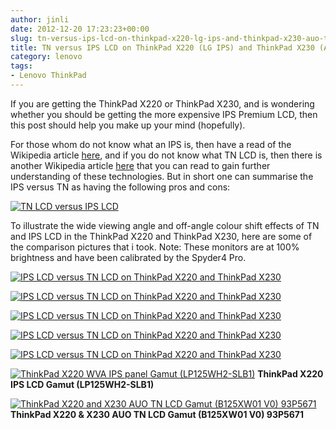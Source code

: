 ```yaml
---
author: jinli
date: 2012-12-20 17:23:23+00:00
slug: tn-versus-ips-lcd-on-thinkpad-x220-lg-ips-and-thinkpad-x230-auo-tn
title: TN versus IPS LCD on ThinkPad X220 (LG IPS) and ThinkPad X230 (AUO TN)
category: lenovo
tags:
- Lenovo ThinkPad
---
```

If you are getting the ThinkPad X220 or ThinkPad X230, and is wondering whether you should be getting the more expensive IPS Premium LCD, then this post should help you make up your mind (hopefully).

For those whom do not know what an IPS is, then have a read of the Wikipedia article [here](http://en.wikipedia.org/wiki/IPS_panel), and if you do not know what TN LCD is, then there is another Wikipedia article [here](http://en.wikipedia.org/wiki/Twisted_nematic) that you can read to gain further understanding of these technologies. But in short one can summarise the IPS versus TN as having the following pros and cons:

[![TN LCD versus IPS LCD](http://farm9.staticflickr.com/8493/8290446823_ede5d0a617_z.jpg)](http://www.flickr.com/photos/lead_org/8290446823/)

<!-- more -->

To illustrate the wide viewing angle and off-angle colour shift effects of TN and IPS LCD in the ThinkPad X220 and ThinkPad X230, here are some of the comparison pictures that i took. Note: These monitors are at 100% brightness and have been calibrated by the Spyder4 Pro.

[![IPS LCD versus TN LCD on ThinkPad X220 and ThinkPad X230](http://farm9.staticflickr.com/8217/8282069521_85330060b8_z.jpg)](http://www.flickr.com/photos/lead_org/8282069521/)

[![IPS LCD versus TN LCD on ThinkPad X220 and ThinkPad X230](http://farm9.staticflickr.com/8480/8283126522_7d94a390bf_z.jpg)](http://www.flickr.com/photos/lead_org/8283126522/)

[![IPS LCD versus TN LCD on ThinkPad X220 and ThinkPad X230](http://farm9.staticflickr.com/8481/8282062423_f5d79311c4_z.jpg)](http://www.flickr.com/photos/lead_org/8282062423/)

[![IPS LCD versus TN LCD on ThinkPad X220 and ThinkPad X230](http://farm9.staticflickr.com/8491/8283125172_55d164fb7d_z.jpg)](http://www.flickr.com/photos/lead_org/8283125172/)

[![IPS LCD versus TN LCD on ThinkPad X220 and ThinkPad X230](http://farm9.staticflickr.com/8219/8283124080_e533e6e8db_z.jpg)](http://www.flickr.com/photos/lead_org/8283124080/)

[![ThinkPad X220 WVA IPS panel Gamut (LP125WH2-SLB1)](http://farm9.staticflickr.com/8489/8195535077_a6b8c2d86f_z.jpg)](http://www.flickr.com/photos/lead_org/8195535077/) **ThinkPad X220 IPS LCD Gamut (LP125WH2-SLB1)**

[![ThinkPad X220 and X230 AUO TN LCD Gamut (B125XW01 V0) 93P5671](http://farm9.staticflickr.com/8057/8278244120_aa0b8ef2d7_z.jpg)](http://www.flickr.com/photos/lead_org/8278244120/) **ThinkPad X220 & X230 AUO TN LCD Gamut (B125XW01 V0) 93P5671**
